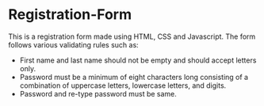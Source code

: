 # Registration-Form
This is a registration form made using HTML, CSS and Javascript.
The form follows various validating rules such as:
- First name and last name should not be empty and should accept letters only.
- Password must be a minimum of eight characters long consisting of a combination of uppercase letters, lowercase letters, and digits.
- Password and re-type password must be same.
